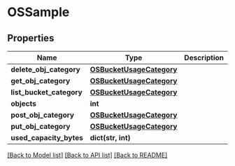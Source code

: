 # OSSample

## Properties
Name | Type | Description | Notes
------------ | ------------- | ------------- | -------------
**delete_obj_category** | [**OSBucketUsageCategory**](OSBucketUsageCategory.md) |  | [optional] 
**get_obj_category** | [**OSBucketUsageCategory**](OSBucketUsageCategory.md) |  | [optional] 
**list_bucket_category** | [**OSBucketUsageCategory**](OSBucketUsageCategory.md) |  | [optional] 
**objects** | **int** |  | [optional] 
**post_obj_category** | [**OSBucketUsageCategory**](OSBucketUsageCategory.md) |  | [optional] 
**put_obj_category** | [**OSBucketUsageCategory**](OSBucketUsageCategory.md) |  | [optional] 
**used_capacity_bytes** | **dict(str, int)** |  | [optional] 

[[Back to Model list]](../README.md#documentation-for-models) [[Back to API list]](../README.md#documentation-for-api-endpoints) [[Back to README]](../README.md)


